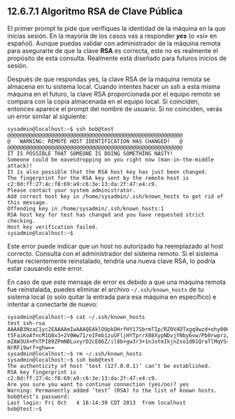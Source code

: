 ## 12.6.7.1 Algoritmo RSA de Clave Pública
El primer prompt te pide que verifiques la identidad de la máquina en la que inicias sesión. En la mayoría de los casos vas a responder ___yes___ (o «sí» en español). Aunque puedas validar con administrador de la máquina remota para asegurarte de que la clave __RSA__ es correcta, este no es realmente el propósito de esta consulta. Realmente está diseñado para futuros inicios de sesión.

Después de que respondas yes, la clave RSA de la máquina remota se almacena en tu sistema local. Cuando intentes hacer un ssh a esta misma máquina en el futuro, la clave RSA proporcionada por el equipo remoto se compara con la copia almacenada en el equipo local. Si coinciden, entonces aparece el prompt del nombre de usuario. Si no coinciden, verás un error similar al siguiente:

```shell-session
sysadmin@localhost:~$ ssh bob@test
@@@@@@@@@@@@@@@@@@@@@@@@@@@@@@@@@@@@@@@@@@@@@@@@@@@@@@@@
@   WARNING: REMOTE HOST IDENTIFICATION HAS CHANGED!   @
@@@@@@@@@@@@@@@@@@@@@@@@@@@@@@@@@@@@@@@@@@@@@@@@@@@@@@@@
IT IS POSSIBLE THAT SOMEONE IS DOING SOMETHING NASTY!
Someone could be eavesdropping on you right now (man-in-the-middle attack)!
It is also possible that the RSA host key has just been changed.
The fingerprint for the RSA key sent by the remote host is
c2:0d:ff:27:4c:f8:69:a9:c6:3e:13:da:2f:47:e4:c9.
Please contact your system administrator.
Add correct host key in /home/sysadmin/.ssh/known_hosts to get rid of this message.
Offending key in /home/sysadmin/.ssh/known_hosts:1
RSA host key for test has changed and you have requested strict checking.
Host key verification failed.
sysadmin@localhost:~$
```

Este error puede indicar que un host no autorizado ha reemplazado al host correcto. Consulta con el administrador del sistema remoto. Si el sistema fuese recientemente reinstalado, tendría una nueva clave RSA, lo podría estar causando este error.

En caso de que este mensaje de error es debido a que una máquina remota fue reinstalada, puedes eliminar el archivo `~/.ssh/known_hosts` de tu sistema local (o solo quitar la entrada para esa máquina en específico) e intentar a conectarte de nuevo:

```shell-session
sysadmin@localhost:~$ cat ~/.ssh/known_hosts
test ssh-rsa AAAAB3NzaC1yc2EAAAAmIwAAAQEAklOUpkDHrfHY17SbrmTIp/RZ0V4DTxgq9wzd+ohy006SWDSGPA+nafzlHDPOW7vdI4mZ5ew18KL4JW9jbhUFrviQzM7xlELEVf4h9lFX5QVkbPppSrg0cda3Pbv7kOdJ/MTyBlWXFCRH+Cv3FXRitBqxiX1nKhXpHAZsMciLq8V6RjsNAQwdsdMFvSlVK/7BA
t5FaiKoAfncM1Q8x3+2V0Ww71/eIFmb1zuUFljHYTprrX88XypNDvjYNby6vw/Pb0rwprz/Tn
mZAW3UX+PnTPI89ZPmNBLuxyrD2cE86Z/il8b+gw3r3+1nJotmIkjn2so1d01QraTlMqVSsbx
NrRFi9wrf+ghw==
sysadmin@localhost:~$ rm ~/.ssh/known_hosts
sysadmin@localhost:~$ ssh bob@test
The authenticity of host ‘test (127.0.0.1)’ can’t be established.
RSA key fingerprint is c2:0d:ff:27:4c:f8:69:a9:c6:3e:13:da:2f:47:e4:c9.
Are you sure you want to continue connection (yes/no)? yes
Warning: Permanently added ‘test’ (RSA) to the list of known hosts.
bob@test’s password:
Last login: Fri Oct   4 16:14:39 CDT 2013  from localhost                      
bob@test:~$
```